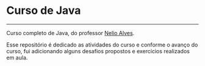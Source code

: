 # Curso de Java
***
Curso completo de Java, do professor [Nelio Alves](https://www.udemy.com/course/java-curso-completo/).

Esse repositório é dedicado as atividades do curso e conforme o avanço do curso, fui adicionando alguns desafios propostos e exercícios realizados em aula.

